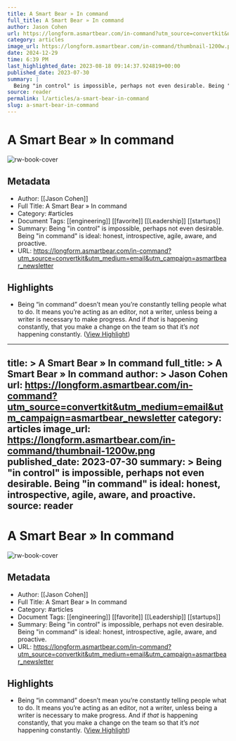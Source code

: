 ```yaml
---
title: A Smart Bear » In command
full_title: A Smart Bear » In command
author: Jason Cohen
url: https://longform.asmartbear.com/in-command?utm_source=convertkit&utm_medium=email&utm_campaign=asmartbear_newsletter
category: articles
image_url: https://longform.asmartbear.com/in-command/thumbnail-1200w.png
date: 2024-12-29
time: 6:39 PM
last_highlighted_date: 2023-08-18 09:14:37.924819+00:00
published_date: 2023-07-30
summary: |
  Being "in control" is impossible, perhaps not even desirable. Being "in command" is ideal: honest, introspective, agile, aware, and proactive.
source: reader
permalink: l/articles/a-smart-bear-in-command
slug: a-smart-bear-in-command
---
```

# A Smart Bear » In command

![rw-book-cover](https://longform.asmartbear.com/in-command/thumbnail-1200w.png)

## Metadata
- Author: [[Jason Cohen]]
- Full Title: A Smart Bear » In command
- Category: #articles
- Document Tags: [[engineering]] [[favorite]] [[Leadership]] [[startups]] 
- Summary: Being "in control" is impossible, perhaps not even desirable. Being "in command" is ideal: honest, introspective, agile, aware, and proactive.
- URL: https://longform.asmartbear.com/in-command?utm_source=convertkit&utm_medium=email&utm_campaign=asmartbear_newsletter

## Highlights
- Being “in command” doesn’t mean you’re constantly telling people what to do. It means you’re acting as an editor, not a writer, unless being a writer is necessary to make progress. And if *that* is happening constantly, that you make a change on the team so that it’s *not* happening constantly. ([View Highlight](https://read.readwise.io/read/01h83ysprh9kczg5nxnmth8rf9))


---
title: >
  A Smart Bear » In command
full_title: >
  A Smart Bear » In command
author: >
  Jason Cohen
url: https://longform.asmartbear.com/in-command?utm_source=convertkit&utm_medium=email&utm_campaign=asmartbear_newsletter
category: articles
image_url: https://longform.asmartbear.com/in-command/thumbnail-1200w.png
published_date: 2023-07-30
summary: >
  Being "in control" is impossible, perhaps not even desirable. Being "in command" is ideal: honest, introspective, agile, aware, and proactive.
source: reader
---
# A Smart Bear » In command

![rw-book-cover](https://longform.asmartbear.com/in-command/thumbnail-1200w.png)

## Metadata
- Author: [[Jason Cohen]]
- Full Title: A Smart Bear » In command
- Category: #articles
- Document Tags: [[engineering]] [[favorite]] [[Leadership]] [[startups]] 
- Summary: Being "in control" is impossible, perhaps not even desirable. Being "in command" is ideal: honest, introspective, agile, aware, and proactive.
- URL: https://longform.asmartbear.com/in-command?utm_source=convertkit&utm_medium=email&utm_campaign=asmartbear_newsletter

## Highlights
- Being “in command” doesn’t mean you’re constantly telling people what to do. It means you’re acting as an editor, not a writer, unless being a writer is necessary to make progress. And if *that* is happening constantly, that you make a change on the team so that it’s *not* happening constantly. ([View Highlight](https://read.readwise.io/read/01h83ysprh9kczg5nxnmth8rf9))


